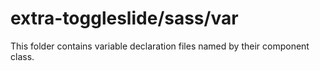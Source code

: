 # extra-toggleslide/sass/var

This folder contains variable declaration files named by their component class.
